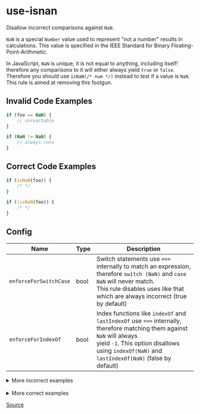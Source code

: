 <!--
 generated docs file, do not edit by hand, see xtask/docgen 
-->
# use-isnan

Disallow incorrect comparisons against `NaN`.

`NaN` is a special `Number` value used to represent "not a number" results in calculations.
This value is specified in the IEEE Standard for Binary Floating-Point-Arithmetic.

In JavaScript, `NaN` is unique, it is not equal to anything, including itself! therefore
any comparisons to it will either always yield `true` or `false`. Therefore you should
use `isNaN(/* num */)` instead to test if a value is `NaN`. This rule is aimed at removing this footgun.

## Invalid Code Examples

```js
if (foo == NaN) {
    // unreachable
}

if (NaN != NaN) {
    // always runs
}
```

## Correct Code Examples

```js
if (isNaN(foo)) {
    /* */
}

if (!isNaN(foo)) {
    /* */
}
```

## Config
| Name | Type | Description |
| ---- | ---- | ----------- |
| `enforceForSwitchCase` | bool |  Switch statements use `===` internally to match an expression, therefore `switch (NaN)` and `case NaN` will never match.<br>This rule disables uses like that which are always incorrect (true by default) |
| `enforceForIndexOf` | bool |  Index functions like `indexOf` and `lastIndexOf` use `===` internally, therefore matching them against `NaN` will always<br>yield `-1`. This option disallows using `indexOf(NaN)` and `lastIndexOf(NaN)` (false by default) |

<details>
 <summary> More incorrect examples </summary>

```js
123 == NaN;
```

```js
123 === NaN;
```

```js
NaN === "abc";
```

```js
NaN == "abc";
```

```js
123 != NaN;
```

```js
123 !== NaN;
```

```js
NaN !== "abc";
```

```js
NaN != "abc";
```

```js
NaN < "abc";
```

```js
"abc" < NaN;
```

```js
NaN > "abc";
```

```js
"abc" > NaN;
```

```js
NaN <= "abc";
```

```js
"abc" <= NaN;
```

```js
NaN >= "abc";
```

```js
"abc" >= NaN;
```
</details><br>
<details>
 <summary> More correct examples </summary>

```js
var x = NaN;
```

```js
isNaN(NaN) === true;
```

```js
isNaN(123) !== true;
```

```js
Number.isNaN(NaN) === true;
```

```js
Number.isNaN(123) !== true;
```

```js
foo(NaN + 1);
```

```js
foo(1 + NaN);
```

```js
foo(NaN - 1)
```

```js
foo(1 - NaN)
```

```js
foo(NaN * 2)
```

```js
foo(2 * NaN)
```

```js
foo(NaN / 2)
```

```js
foo(2 / NaN)
```

```js
var x; if (x = NaN) { }
```

```js
foo.indexOf(NaN)
```

```js
foo.lastIndexOf(NaN)
```
</details>

[Source](../../../rslint_core/src/groups/errors/use_isnan.rs)